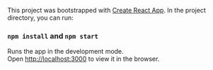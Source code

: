 This project was bootstrapped with [Create React App](https://github.com/facebook/create-react-app).
In the project directory, you can run:

### `npm install` and `npm start`

Runs the app in the development mode.<br />
Open [http://localhost:3000](http://localhost:3000) to view it in the browser.
